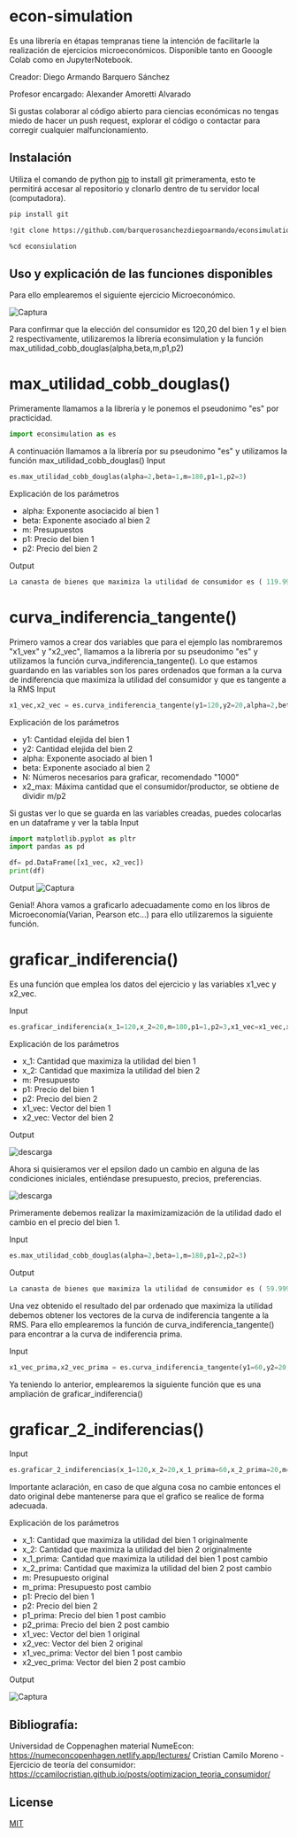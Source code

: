 #  econ-simulation

Es una librería en étapas tempranas tiene la intención de facilitarle la realización de ejercicios microeconómicos. Disponible tanto en Gooogle Colab como en JupyterNotebook.

Creador: Diego Armando Barquero Sánchez 

Profesor encargado: Alexander Amoretti Alvarado

Si gustas colaborar al código abierto para ciencias económicas no tengas miedo de hacer un push request, explorar el código o contactar para corregir cualquier malfuncionamiento.

## Instalación

Utiliza el comando de python [pip](https://pip.pypa.io/en/stable/) to install git primeramenta, esto te permitirá accesar al repositorio y clonarlo dentro de tu servidor local (computadora).

```bash
pip install git
```

```bash
!git clone https://github.com/barquerosanchezdiegoarmando/econsimulation.git
```

```bash
%cd econsiulation
```
## Uso y explicación de las funciones disponibles
Para ello emplearemos el siguiente ejercicio Microeconómico. 

![Captura](https://github.com/barquerosanchezdiegoarmando/econsimulation/assets/126104692/536ce73e-c5c9-41a5-9f39-9e0e1498f120)


Para confirmar que la elección del consumidor es 120,20 del bien 1 y el bien 2 respectivamente, utilizaremos la librería econsimulation y la función max_utilidad_cobb_douglas(alpha,beta,m,p1,p2)

# max_utilidad_cobb_douglas()
Primeramente llamamos a la librería y le ponemos el pseudonimo "es" por practicidad.
```python
import econsimulation as es
```
A continuación llamamos a la librería por su pseudonimo "es" y utilizamos la función max_utilidad_cobb_douglas()
Input
```python
es.max_utilidad_cobb_douglas(alpha=2,beta=1,m=180,p1=1,p2=3)
```
Explicación de los parámetros
- alpha: Exponente asociacido al bien 1
- beta: Exponente asociado al bien 2
- m: Presupuestos
- p1: Precio del bien 1
- p2: Precio del bien 2
  
Output
```python
La canasta de bienes que maximiza la utilidad de consumidor es ( 119.99995118859513 , 20.000016270468286 ), con U = 287999.99999985704
```

# curva_indiferencia_tangente()

Primero vamos a crear dos variables que para el ejemplo las nombraremos "x1_vex" y "x2_vec", llamamos a la librería por su pseudonimo "es" y utilizamos la función curva_indiferencia_tangente(). Lo que estamos guardando en las variables son los pares ordenados que forman a la curva de indiferencia que maximiza la utilidad del consumidor y que es tangente a la RMS
Input
```python
x1_vec,x2_vec = es.curva_indiferencia_tangente(y1=120,y2=20,alpha=2,beta=1,N=1000,x2_max=60)
```
Explicación de los parámetros
- y1: Cantidad elejida del bien 1
- y2: Cantidad elejida del bien 2
- alpha: Exponente asociado al bien 1
- beta: Exponente asociado al bien 2
- N: Números necesarios para graficar, recomendado "1000"
- x2_max: Máxima cantidad que el consumidor/productor, se obtiene de dividir m/p2

Si gustas ver lo que se guarda en las variables creadas, puedes colocarlas en un dataframe y ver la tabla
Input
```python
import matplotlib.pyplot as pltr
import pandas as pd

df= pd.DataFrame([x1_vec, x2_vec])
print(df)
```

Output 
![Captura](https://github.com/barquerosanchezdiegoarmando/econsimulation/assets/126104692/5f12cccf-8dca-4449-9a23-54262be6dd1d)

Genial! Ahora vamos a graficarlo adecuadamente como en los libros de Microeconomía(Varian, Pearson etc...) para ello utilizaremos la siguiente función.

# graficar_indiferencia()
Es una función que emplea los datos del ejercicio y las variables x1_vec y x2_vec.

Input
```python
es.graficar_indiferencia(x_1=120,x_2=20,m=180,p1=1,p2=3,x1_vec=x1_vec,x2_vec=x2_vec)
```
Explicación de los parámetros
- x_1: Cantidad que maximiza la utilidad del bien 1
- x_2: Cantidad que maximiza la utilidad del bien 2
- m: Presupuesto
- p1: Precio del bien 1
- p2: Precio del bien 2
- x1_vec: Vector del bien 1
- x2_vec: Vector del bien 2

Output

![descarga](https://github.com/barquerosanchezdiegoarmando/econsimulation/assets/126104692/501b8620-cec7-467d-877e-4e55a88350ab)

Ahora si quisieramos ver el epsilon dado un cambio en alguna de las condiciones iniciales, entiéndase presupuesto, precios, preferencias. 

![descarga](https://github.com/barquerosanchezdiegoarmando/econsimulation/assets/126104692/5fef75cc-20da-4a37-99de-1a90a0a9cea5)

Primeramente debemos realizar la maximizamización de la utilidad dado el cambio en el precio del bien 1. 

Input
```python
es.max_utilidad_cobb_douglas(alpha=2,beta=1,m=180,p1=2,p2=3)
```
Output
```python
La canasta de bienes que maximiza la utilidad de consumidor es ( 59.99999778305689 , 20.00000147796207 ), con U = 71999.9999999997
```

Una vez obtenido el resultado del par ordenado que maximiza la utilidad debemos obtener los vectores de la curva de indiferencia tangente a la RMS. Para ello emplearemos la función de curva_indiferencia_tangente() para encontrar a la curva de indiferencia prima. 

Input
```python
x1_vec_prima,x2_vec_prima = es.curva_indiferencia_tangente(y1=60,y2=20,alpha=2,beta=1,N=1000,x2_max=60)
```

Ya teniendo lo anterior, emplearemos la siguiente función que es una ampliación de graficar_indiferencia()

# graficar_2_indiferencias()

Input
```python
es.graficar_2_indiferencias(x_1=120,x_2=20,x_1_prima=60,x_2_prima=20,m=180,m_prima=180,p1=1,p2=3,p1_prima=2,p2_prima=3,x1_vec=x1_vec,x2_vec=x2_vec,x1_vec_prima=x1_vec_prima,x2_vec_prima=x2_vec_prima)
```

Importante aclaración, en caso de que alguna cosa no cambie entonces el dato original debe mantenerse para que el grafico se realice de forma adecuada. 

Explicación de los parámetros
- x_1: Cantidad que maximiza la utilidad del bien 1 originalmente 
- x_2: Cantidad que maximiza la utilidad del bien 2 originalmente
- x_1_prima: Cantidad que maximiza la utilidad del bien 1 post cambio 
- x_2_prima: Cantidad que maximiza la utilidad del bien 2  post cambio 
- m: Presupuesto original
- m_prima: Presupuesto post cambio
- p1: Precio del bien 1
- p2: Precio del bien 2
- p1_prima: Precio del bien 1 post cambio
- p2_prima: Precio del bien 2 post cambio
- x1_vec: Vector del bien 1 original
- x2_vec: Vector del bien 2 original
- x1_vec_prima: Vector del bien 1 post cambio
- x2_vec_prima: Vector del bien 2 post cambio
  
Output

![Captura](https://github.com/barquerosanchezdiegoarmando/econsimulation/assets/126104692/63712aed-eb87-4357-a7a8-d9f9c60a996b)


## Bibliografía:
Universidad de Coppenaghen material NumeEcon: https://numeconcopenhagen.netlify.app/lectures/
Cristian Camilo Moreno - Ejercicio de teoría del consumidor: https://ccamilocristian.github.io/posts/optimizacion_teoria_consumidor/

## License

[MIT](https://choosealicense.com/licenses/mit/)
